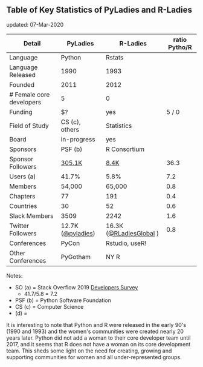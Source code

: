 

## Table of Key Statistics of PyLadies and R-Ladies
updated:  07-Mar-2020

| Detail            | PyLadies   | R-Ladies   | ratio Pytho/R  |
|-------------------|------------|------------|----------------|
| Language          | Python     | Rstats     |                |
| Language Released | 1990       | 1993       |                |
| Founded           | 2011       | 2012       |                |
| # Female core developers|  5   | 0          |                | 
| Funding           | $?         |  yes       |  5 / 0         |          
| Field of Study    | CS (c), others | Statistics |            |
| Board             | in-progress| yes        |                |
| Sponsors          | PSF (b)    | R Consortium |              |
| Sponsor Followers | [305.1K](https://twitter.com/ThePSF)  |  [8.4K](https://twitter.com/RConsortium)| 36.3  |
| Users (a)         | 41.7%      | 5.8%       |  7.2   |
| Members           | 54,000     | 65,000     |  0.8   |
| Chapters          | 77         | 191        |  0.4   |
| Countries         | 30         |  52        |  0.6   |
| Slack Members     | 3509       | 2242       |  1.6   |  
| Twitter Followers | 12.7K ([@pyladies](https://twitter.com/pyladies))  |  16.3K ([@RLadiesGlobal](https://twitter.com/RLadiesGlobal) )   | 0.8
| Conferences       | PyCon      | Rstudio, useR! 
| Other Conferences | PyGotham   | NY R       |


Notes:  
- SO (a) = Stack Overflow 2019 [Developers Survey](https://insights.stackoverflow.com/survey/2019)
    - 41.7/5.8 = 7.2
- PSF (b) = Python Software Foundation
- CS (c) = Computer Science
- (d) = 

It is interesting to note that Python and R were released in the early 90's (1990 and 1993) and the women's communities were created nearly 20 years later.  Python did not add a woman to their core developer team until 2017, and it seems that R does not have a woman on its core development team.  This sheds some light on the need for creating, growing and supporting communities for women and all under-represented groups.  
